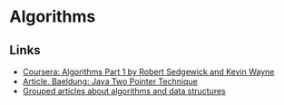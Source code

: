 # Algorithms

## Links

* [Coursera: Algorithms Part 1 by Robert Sedgewick and Kevin Wayne](https://www.coursera.org/learn/algorithms-part1)
* [Article. Baeldung: Java Two Pointer Technique](https://www.baeldung.com/java-two-pointer-technique)
* [Grouped articles about algorithms and data structures](https://docs.google.com/document/d/1yMBDTeM49rm8Yni-BYzxakwSW3Ce_MKum65s6wEPQic/edit)
